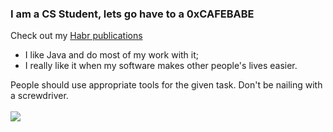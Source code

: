 ### I am a CS Student, lets go have to a 0xCAFEBABE
Check out my [Habr publications]([https://website-name.com](https://habr.com/ru/users/imaginethis/publications/articles/))

*  I like Java and do most of my work with it;
*  I really like it when my software makes other people's lives easier.

People should use appropriate tools for the given task. Don't be nailing with a screwdriver.
<br>
<br>
<img src="https://froggi.es/github/8bitcow.gif"></img>

